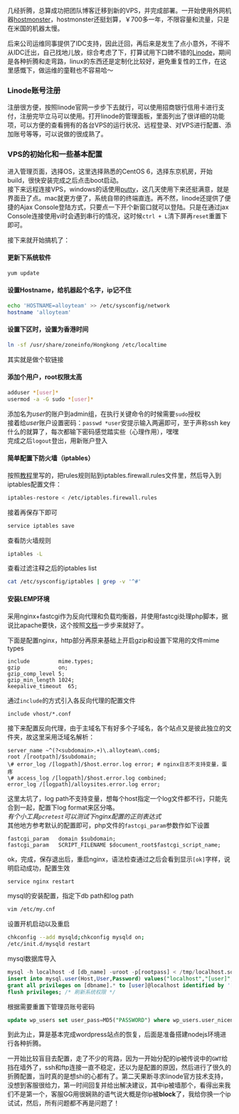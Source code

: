几经折腾，总算成功把团队博客迁移到新的VPS，并完成部署。一开始使用外网机器[hostmonster](hostmonster.com)，hostmonster还挺划算，￥700多一年，不限容量和流量，只是在米国的机器太慢。

后来公司运维同事提供了IDC支持，因此迁回，再后来是发生了点小意外，不得不从IDC迁出，自己找地儿放，综合考虑了下，打算试用下口碑不错的[Linode](https://www.linode.com/)，期间是各种折腾和走弯路，linux的东西还是定制化比较好，避免重复性的工作，在这里感慨下，做运维的童鞋也不容易哈～

### Linode账号注册

注册很方便，按照linode官网一步步下去就行，可以使用招商银行信用卡进行支付，注册完毕立马可以使用。打开linode的管理面板，里面列出了很详细的功能项，可以方便的查看拥有的各台VPS的运行状况、远程登录、对VPS进行配置、添加账号等等，可以说做的很成熟了。

### VPS的初始化和一些基本配置

进入管理页面，选择OS，这里选择熟悉的CentOS 6，选择东京机房，开始build，很快安装完成之后点击boot启动。  
接下来远程连接VPS，windows的话使用[putty](http://www.chiark.greenend.org.uk/~sgtatham/putty/download.html)，这几天使用下来还挺满意，就是界面丑了点。mac就更方便了，系统自带的终端直连。再不然，linode还提供了便捷的Ajax Console登陆方式，只要点一下开个新窗口就可以登陆。只是在通过jax Console连接使用vi时会遇到串行的情况，这时候`ctrl + L`清下屏再`reset`重置下即可。  

接下来就开始搞机了：

#### 更新下系统软件
``` bash
yum update
```

#### 设置Hostname，给机器起个名字，ip记不住
``` bash
echo 'HOSTNAME=alloyteam' >> /etc/sysconfig/network
hostname 'alloyteam'
```

#### 设置下区时，设置为香港时间
``` bash
ln -sf /usr/share/zoneinfo/Hongkong /etc/localtime
```
其实就是做个软链接

#### 添加个用户，root权限太高
``` bash
adduser *[user]*
usermod -a -G sudo *[user]*
```
添加名为*user*的账户到admin组，在执行关键命令的时候需要`sudo`授权  
接着给*user*账户设置密码：`passwd *user`安提示输入两遍即可，至于声称ssh key什么的就算了，每次都输下密码感觉踏实些（心理作用），嘿嘿  
完成之后`logout`登出，用新账户登入

#### 简单配置下防火墙（iptables）
按照[教程](https://library.linode.com/securing-your-server)里写的，把rules规则贴到iptables.firewall.rules文件里，然后导入到iptables配置文件：
``` bash
iptables-restore < /etc/iptables.firewall.rules
```
接着再保存下即可
``` bash
service iptables save
```
查看防火墙规则
``` bash
iptables -L
```
查看过滤注释之后的iptables list
``` bash
cat /etc/sysconfig/iptables | grep -v '^#'
```

#### 安装LEMP环境
采用nginx+fastcgi作为反向代理和负载均衡器，并使用fastcgi处理php脚本，据说比apache要快，这个按照[文档](https://library.linode.com/lemp-guides/centos-6)一步步来就好了。  

下面是配置nginx，http部分再原来基础上开启gzip和设置下常用的文件mime types
``` nginx
include         mime.types;
gzip            on;
gzip_comp_level 5;
gzip_min_length 1024;
keepalive_timeout  65;
```
通过`include`的方式引入各反向代理的配置文件
``` nginx
include vhost/*.conf
```
接下来配置反向代理，由于主域名下有好多个子域名，各个站点又是彼此独立的文件夹，故这里采用泛域名解析：
``` nginx
server_name ~^(?<subdomain>.+)\.alloyteam\.com$;
root /[rootpath]/$subdomain;
\# error_log /[logpath]/$host.error.log error; # nginx日志不支持变量，蛋疼
\# access_log /[logpath]/$host.error.log combined;
error_log /[logpath]/alloysites.error.log error;
```
这里太坑了，log path不支持变量，想每个host指定一个log文件都不行，只能先合到一起，配置下log format来区分咯。    
*有个小工具`pcretest`可以测试下nginx配置的正则表达式*  
其他地方参考默认的配置即可，php文件的`fastcgi_param`参数作如下设置
``` nginx
fastcgi_param   domain $subdomain;
fastcgi_param   SCRIPT_FILENAME $document_root$fastcgi_script_name;
```
ok，完成，保存退出后，重启nginx，语法检查通过之后会看到显示`[ok]`字样，说明启动成功，配置生效
``` bash
service nginx restart
```

mysql的安装配置，指定下db path和log path
``` bash
vim /etc/my.cnf
```
设置开机启动以及重启
``` bash
chkconfig --add mysqld;chkconfig mysqld on;
/etc/init.d/mysqld restart
```
mysql数据库导入
``` sql
mysql -h localhost -d [db_name] -uroot -p[rootpass] < /tmp/localhost.sql --default-character-set=utf8; /* 导入sql */
insert into mysql.user(Host,User,Password) values("localhost","[user]",password("[pass])); /* 新建用户 */
grant all privileges on [dbname].* to [user]@localhost identified by '[pass]'; /* 分配权限 */
flush privileges; /* 刷新系统权限 */
```
根据需要重置下管理员账号密码
``` sql
update wp_users set user_pass=MD5("PASSWORD") where wp_users.user_nicename='[user]';
```

到此为止，算是基本完成wordpress站点的恢复，后面是准备搭建nodejs环境进行各种折腾。  

一开始比较盲目去配置，走了不少的弯路，因为一开始分配的ip被传说中的`GWT`给挡在墙外了，ssh和ftp连接一直不稳定，还以为是配置的原因，然后进行了很久的折腾配置，当时真的是想shi的心都有了。第二天果断寻求linode官方技术支持，没想到客服很给力，第一时间回复并给出解决建议，其中ip被墙那个，看得出来我们不是第一个，客服GG用很娴熟的语气说大概是你ip被**block**了，我给你换一个ip试试，然后，所有问题都不再是问题了！ 
